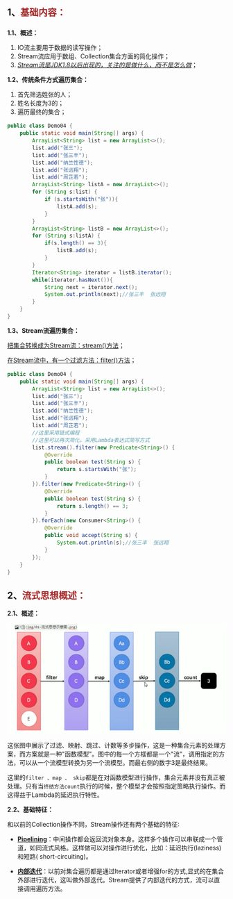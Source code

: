 ## 1、<span style="color:brown">基础内容：</span>

### <!--Map<K,V>是双列集合,需要使用遍历集合的方法间接转换成单列集合Set-->

**1.1、概述：**

1. IO流主要用于数据的读写操作；
2. Stream流应用于数组、Collection集合方面的简化操作；
3. <u>*Stream流是JDK1.8以后出现的，关注的是做什么，而不是怎么做*</u>；

**1.2、传统条件方式遍历集合：**

1. 首先筛选姓张的人；
2. 姓名长度为3的；
3. 遍历最终的集合；

```java
public class Demo04 {
    public static void main(String[] args) {
        ArrayList<String> list = new ArrayList<>();
        list.add("张三");
        list.add("张三丰");
        list.add("纳兰性德");
        list.add("张远翔");
        list.add("周芷若");
        ArrayList<String> listA = new ArrayList<>();
        for (String s:list) {
            if (s.startsWith("张")){
                listA.add(s);
            }
        }
        ArrayList<String> listB = new ArrayList<>();
        for (String s:listA) {
            if(s.length() == 3){
                listB.add(s);
            }
        }
        Iterator<String> iterator = listB.iterator();
        while(iterator.hasNext()){
            String next = iterator.next();
            System.out.println(next);//张三丰  张远翔
        }
    }
}
```

**1.3、Stream流遍历集合：**

<u>把集合转换成为Stream流：stream()方法</u>；

<u>在Stream流中，有一个过滤方法：filter()方法</u>；

```java
public class Demo04 {
    public static void main(String[] args) {
        ArrayList<String> list = new ArrayList<>();
        list.add("张三");
        list.add("张三丰");
        list.add("纳兰性德");
        list.add("张远翔");
        list.add("周芷若");
        //这里采用链式编程
        //这里可以再次简化，采用Lambda表达式简写方式
        list.stream().filter(new Predicate<String>() {
            @Override
            public boolean test(String s) {
                return s.startsWith("张");
            }
        }).filter(new Predicate<String>() {
            @Override
            public boolean test(String s) {
                return s.length() == 3;
            }
        }).forEach(new Consumer<String>() {
            @Override
            public void accept(String s) {
                System.out.println(s);//张三丰  张远翔
            }
        });
    }
}
```



## 2、<span style="color:brown">流式思想概述：</span>

**2.1、概述：**

![](https://raw.githubusercontent.com/root-bine/image/main/Typora-image/%E6%B5%81%E5%BC%8F%E6%80%9D%E6%83%B3%E5%9B%BE%E8%A7%A3.png)

这张图中展示了过滤、映射、跳过、计数等多步操作，这是一种集合元素的处理方案，而方案就是一种"函数模型"。图中的每一个方框都是一个"流”，调用指定的方法，可以从一个流模型转换为另一个流模型。而最右侧的数字3是最终结果。

这里的`filter 、map 、 skip`都是在对函数模型进行操作，集合元素并没有真正被处理。只有当`终结方法count`执行的时候，整个模型才会按照指定策略执行操作。而这得益于Lambda的延迟执行特性。

**2.2、基础特征：**

和以前的Collection操作不同，Stream操作还有两个基础的特征∶

- <u>**Pipelining**</u>：中间操作都会返回流对象本身。这样多个操作可以串联成一个管道，如同流式风格。这样做可以对操作进行优化，比如：延迟执行(Iaziness)和短路( short-circuiting)。

- <u>**内部迭代**</u>：以前对集合遍历都是通过lterator或者增强for的方式,显式的在集合外部进行迭代，这叫做外部迭代。Stream提供了内部迭代的方式，流可以直接调用遍历方法。

